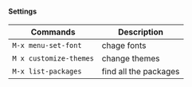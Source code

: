 #### Settings

| Commands 			            | Description                |
|-------------------------------|----------------------------|
| `M-x menu-set-font`	        | chage fonts				 |
| `M x customize-themes`        | change themes              |
| `M-x list-packages`	  		| find all the packages      |
